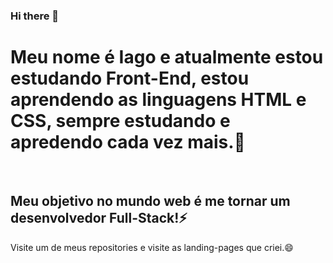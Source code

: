 ### Hi there 👋
<h1>Meu nome é Iago e atualmente estou estudando Front-End, estou aprendendo as linguagens HTML e CSS, sempre estudando e apredendo cada vez mais.🌱</h1>
  <br />
  <h2>Meu objetivo no mundo web é me tornar um desenvolvedor Full-Stack!⚡</h2>
  
  <p>Visite um de meus repositories e visite as landing-pages que criei.😄</p>
<!--
**Iago-Silva-Santos/Iago-Silva-Santos** is a ✨ _special_ ✨ repository because its `README.md` (this file) appears on your GitHub profile.

Here are some ideas to get you started:

- 🔭 I’m currently working on ...
- 🌱 I’m currently learning ...
- 👯 I’m looking to collaborate on ...
- 🤔 I’m looking for help with ...
- 💬 Ask me about ...
- 📫 How to reach me: ...
- 😄 Pronouns: ...
- ⚡ Fun fact: ...
-
